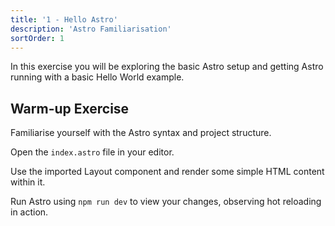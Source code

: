 ```yaml
---
title: '1 - Hello Astro'
description: 'Astro Familiarisation'
sortOrder: 1
---
```


In this exercise you will be exploring the basic Astro setup and getting Astro running with a basic Hello World example.

## Warm-up Exercise

Familiarise yourself with the Astro syntax and project structure.

Open the `index.astro` file in your editor.

Use the imported Layout component and render some simple HTML content within it.

Run Astro using `npm run dev` to view your changes, observing hot reloading in action.
